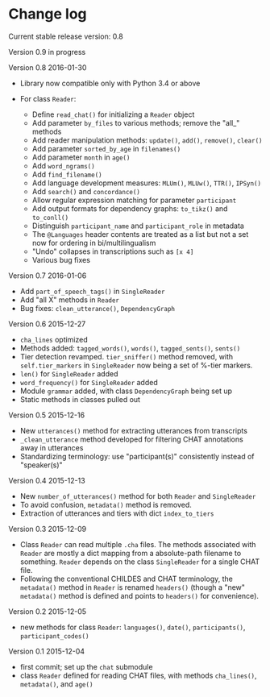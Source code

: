 Change log
==========

Current stable release version: 0.8

Version 0.9 in progress

Version 0.8 2016-01-30

* Library now compatible only with Python 3.4 or above
* For class `Reader`:

  * Define `read_chat()` for initializing a `Reader` object
  * Add parameter `by_files` to various methods; remove the "all_" methods
  * Add reader manipulation methods:
    `update()`, `add()`, `remove()`, `clear()`
  * Add parameter `sorted_by_age` in `filenames()`
  * Add parameter `month` in `age()`
  * Add `word_ngrams()`
  * Add `find_filename()`
  * Add language development measures: `MLUm()`, `MLUw()`, `TTR()`, `IPSyn()`
  * Add `search()` and `concordance()`
  * Allow regular expression matching for parameter `participant`
  * Add output formats for dependency graphs: `to_tikz()` and `to_conll()`
  * Distinguish `participant_name` and `participant_role` in metadata
  * The `@Languages` header contents are treated as a list
    but not a set now for ordering in bi/multilingualism
  * "Undo" collapses in transcriptions such as `[x 4]`
  * Various bug fixes

Version 0.7 2016-01-06

* Add `part_of_speech_tags()` in `SingleReader`
* Add "all X" methods in `Reader`
* Bug fixes: `clean_utterance()`, `DependencyGraph`

Version 0.6 2015-12-27

* `cha_lines` optimized
* Methods added: `tagged_words()`, `words()`, `tagged_sents()`, `sents()`
* Tier detection revamped. `tier_sniffer()` method removed,
  with `self.tier_markers` in `SingleReader`
  now being a set of %-tier markers.
* `len()` for `SingleReader` added
* `word_frequency()` for `SingleReader` added
* Module `grammar` added, with class `DependencyGraph` being set up
* Static methods in classes pulled out

Version 0.5 2015-12-16

* New `utterances()` method for extracting utterances from transcripts
* `_clean_utterance` method developed
  for filtering CHAT annotations away in utterances
* Standardizing terminology:
  use "participant(s)" consistently instead of "speaker(s)"

Version 0.4 2015-12-13

* New `number_of_utterances()` method for both `Reader` and `SingleReader`
* To avoid confusion, `metadata()` method is removed.
* Extraction of utterances and tiers with dict `index_to_tiers`

Version 0.3 2015-12-09

* Class `Reader` can read multiple `.cha` files.
  The methods associated with `Reader` are mostly a dict mapping
  from a absolute-path filename to something.
  `Reader` depends on the class `SingleReader` for a single CHAT file.
* Following the conventional CHILDES and CHAT terminology,
  the `metadata()` method in `Reader` is renamed `headers()`
  (though a "new" `metadata()` method is defined and points to
  `headers()` for convenience).

Version 0.2 2015-12-05

* new methods for class `Reader`:
  `languages()`, `date()`, `participants()`, `participant_codes()`

Version 0.1 2015-12-04

* first commit; set up the `chat` submodule
* class `Reader` defined for reading CHAT files,
  with methods `cha_lines()`, `metadata()`, and `age()`
